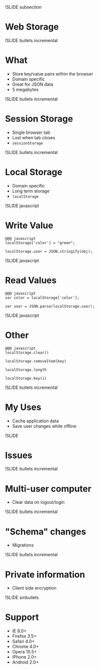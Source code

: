 !SLIDE subsection
# Web Storage #

!SLIDE bullets incremental
# What #
* Store key/value pairs within the browser
* Domain specific
* Great for JSON data
* 5 megabytes

!SLIDE bullets incremental
# Session Storage
* Single browser tab
* Lost when tab closes
* <code>sessionStorage</code>

!SLIDE bullets incremental
# Local Storage
* Domain specific
* Long term storage
* <code>localStorage</code>

!SLIDE javascript
# Write Value
    @@@ javascript
    localStorage['color'] = "green";
    
    localStorage.user = JSON.stringify(obj);

!SLIDE javascript
# Read Values
    @@@ javascript
    var color = localStorage['color'];
    
    var user = JSON.parse(localStorage.user);

!SLIDE javascript
# Other
    @@@ javascript
    localStorage.clear()

    localStorage.removeItem(key)
    
    localStorage.length
    
    localStorage.key(i)
    
!SLIDE bullets incremental
# My Uses
* Cache application data
* Save user changes while offline
    
!SLIDE 
# Issues

!SLIDE bullets incremental
# Multi-user computer
* Clear data on logout/login

!SLIDE bullets incremental
# "Schema" changes
* Migrations

!SLIDE bullets incremental
# Private information
* Client side encryption

!SLIDE smbullets
# Support #
* IE 8.0+
* Firefox 3.5+
* Safari 4.0+
* Chrome 4.0+
* Opera 10.5+
* iPhone 2.0+
* Android 2.0+




